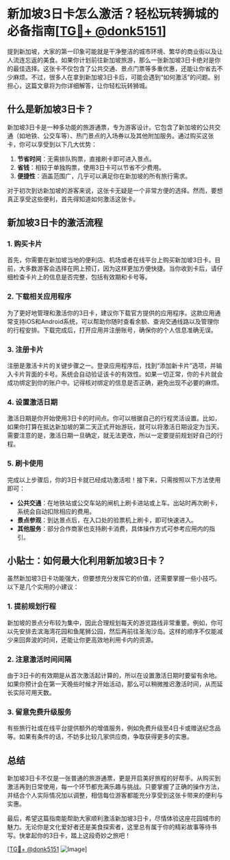# 新加坡3日卡怎么激活？轻松玩转狮城的必备指南[[TG💪+ @donk5151](https://t.me/s/donk5151)]

提到新加坡，大家的第一印象可能就是干净整洁的城市环境、繁华的商业街以及让人流连忘返的美食。如果你计划前往新加坡旅游，那么一张新加坡3日卡绝对是你的最佳选择。这张卡不仅包含了公共交通、景点门票等多重优惠，还能让你省去不少麻烦。不过，很多人在拿到新加坡3日卡后，可能会遇到“如何激活”的问题。别担心，这篇文章将为你详细解答，让你轻松玩转狮城。

## 什么是新加坡3日卡？

新加坡3日卡是一种多功能的旅游通票，专为游客设计。它包含了新加坡的公共交通（如地铁、公交车等）、热门景点的入场券以及其他附加服务。通过购买这张卡，你可以享受到以下几大优势：

1. **节省时间**：无需排队购票，直接刷卡即可进入景点。
2. **省钱**：相较于单独购票，使用3日卡可以节省不少费用。
3. **便捷性**：涵盖范围广，几乎可以满足你在新加坡的所有旅行需求。

对于初次到访新加坡的游客来说，这张卡无疑是一个非常方便的选择。然而，要想真正享受这些便利，首先得知道如何激活这张卡。

## 新加坡3日卡的激活流程

### 1. 购买卡片

首先，你需要在新加坡当地的便利店、机场或者在线平台上购买新加坡3日卡。目前，大多数游客会选择在网上预订，因为这样更加方便快捷。当你收到卡后，请仔细检查卡片上的信息是否完整，包括有效期和卡号等。

### 2. 下载相关应用程序

为了更好地管理和激活你的3日卡，建议你下载官方提供的应用程序。这款应用通常支持iOS和Android系统，可以帮助你随时查看余额、查询交通线路以及管理你的行程安排。下载完成后，打开应用并注册账号，确保你的个人信息准确无误。

### 3. 注册卡片

注册是激活卡片的关键步骤之一。登录应用程序后，找到“添加新卡片”选项，并输入卡片背面的卡号。系统会自动验证该卡的有效性。如果一切正常，你的卡片就会成功绑定到你的账户中。记得核对绑定的信息是否正确，避免出现不必要的麻烦。

### 4. 设置激活日期

激活日期是你开始使用3日卡的时间点。你可以根据自己的行程灵活设置。比如，如果你打算在抵达新加坡的第二天正式开始游玩，就可以将激活日期设定为当天。需要注意的是，激活日期一旦确定，就无法更改，所以一定要提前规划好自己的行程。

### 5. 刷卡使用

完成以上步骤后，你的3日卡就已经成功激活啦！接下来，只需按照以下方法使用即可：

- **公共交通**：在地铁站或公交车站的闸机上刷卡进站或上车。出站时再次刷卡，系统会自动扣除相应的费用。
- **景点参观**：到达景点后，在入口处的验票机上刷卡，即可快速进入。
- **其他服务**：部分合作商家也支持刷卡消费，具体操作方式可参考应用内的指引。

## 小贴士：如何最大化利用新加坡3日卡？

虽然新加坡3日卡功能强大，但要想充分发挥它的价值，还需要掌握一些小技巧。以下是几个实用的小建议：

### 1. 提前规划行程

新加坡的景点分布较为集中，因此合理规划每天的游览路线非常重要。例如，你可以先安排去滨海湾花园和鱼尾狮公园，然后再前往圣淘沙岛。这样的顺序不仅能减少来回奔波的时间，还能让你更高效地利用卡内的资源。

### 2. 注意激活时间间隔

由于3日卡的有效期是从首次激活起计算的，所以在设置激活日期时要留有余地。如果你预计会在第一天晚些时候才开始活动，那么可以稍微推迟激活时间，从而延长实际可用天数。

### 3. 留意免费升级服务

有些旅行社或在线平台提供额外的增值服务，例如免费升级至4日卡或赠送纪念品等。如果有条件的话，不妨多比较几家供应商，争取获得更多的实惠。

## 总结

新加坡3日卡不仅是一张普通的旅游通票，更是开启美好旅程的好帮手。从购买到激活再到日常使用，每一个环节都充满乐趣与挑战。只要掌握了正确的操作方法，并结合个人实际情况加以调整，相信每位游客都能充分享受到这张卡带来的便利与实惠。

最后，希望这篇指南能帮助大家顺利激活新加坡3日卡，尽情体验这座花园城市的魅力。无论你是文化爱好者还是美食探索者，这里总有属于你的精彩故事等待书写。快拿起你的3日卡，踏上这段奇妙之旅吧！

[[TG💪+ @donk5151](https://t.me/s/donk5151) ![Image](https://i.postimg.cc/rwNCRYN7/Snipaste-2025-04-30-17-27-05.png)]